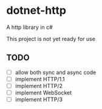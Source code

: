# dotnet-http
A http library in c#

This project is not yet ready for use

## TODO
- [ ] allow both sync and async code
- [ ] implement HTTP/1.1
- [ ] implement HTTP/2
- [ ] implement WebSocket
- [ ] implement HTTP/3
